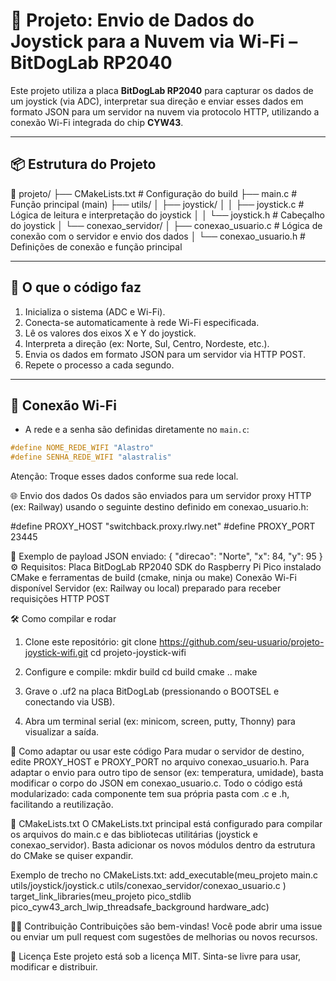 # 🚀 Projeto: Envio de Dados do Joystick para a Nuvem via Wi-Fi – BitDogLab RP2040

Este projeto utiliza a placa **BitDogLab RP2040** para capturar os dados de um joystick (via ADC), interpretar sua direção e enviar esses dados em formato JSON para um servidor na nuvem via protocolo HTTP, utilizando a conexão Wi-Fi integrada do chip **CYW43**.

---

## 📦 Estrutura do Projeto

📁 projeto/
├── CMakeLists.txt # Configuração do build
├── main.c # Função principal (main)
├── utils/
│ ├── joystick/
│ │ ├── joystick.c # Lógica de leitura e interpretação do joystick
│ │ └── joystick.h # Cabeçalho do joystick
│ └── conexao_servidor/
│ ├── conexao_usuario.c # Lógica de conexão com o servidor e envio dos dados
│ └── conexao_usuario.h # Definições de conexão e função principal

---

## 🧠 O que o código faz

1. Inicializa o sistema (ADC e Wi-Fi).
2. Conecta-se automaticamente à rede Wi-Fi especificada.
3. Lê os valores dos eixos X e Y do joystick.
4. Interpreta a direção (ex: Norte, Sul, Centro, Nordeste, etc.).
5. Envia os dados em formato JSON para um servidor via HTTP POST.
6. Repete o processo a cada segundo.

---

## 📶 Conexão Wi-Fi

- A rede e a senha são definidas diretamente no `main.c`:

```c
#define NOME_REDE_WIFI "Alastro"
#define SENHA_REDE_WIFI "alastralis" 
```
Atenção: Troque esses dados conforme sua rede local.

🌐 Envio dos dados
Os dados são enviados para um servidor proxy HTTP (ex: Railway) usando o seguinte destino definido em conexao_usuario.h:

#define PROXY_HOST "switchback.proxy.rlwy.net"
#define PROXY_PORT  23445

🔄 Exemplo de payload JSON enviado:
{
  "direcao": "Norte",
  "x": 84,
  "y": 95
}
⚙️ Requisitos:
Placa BitDogLab RP2040
SDK do Raspberry Pi Pico instalado
CMake e ferramentas de build (cmake, ninja ou make)
Conexão Wi-Fi disponível
Servidor (ex: Railway ou local) preparado para receber requisições HTTP POST

🛠️ Como compilar e rodar

1. Clone este repositório:
   git clone https://github.com/seu-usuario/projeto-joystick-wifi.git
   cd projeto-joystick-wifi
   
2. Configure e compile:
mkdir build
cd build
cmake ..
make

3. Grave o .uf2 na placa BitDogLab (pressionando o BOOTSEL e conectando via USB).
4. Abra um terminal serial (ex: minicom, screen, putty, Thonny) para visualizar a saída.
   
🧩 Como adaptar ou usar este código
Para mudar o servidor de destino, edite PROXY_HOST e PROXY_PORT no arquivo conexao_usuario.h.
Para adaptar o envio para outro tipo de sensor (ex: temperatura, umidade), basta modificar o corpo do JSON em conexao_usuario.c.
Todo o código está modularizado: cada componente tem sua própria pasta com .c e .h, facilitando a reutilização.

📄 CMakeLists.txt
O CMakeLists.txt principal está configurado para compilar os arquivos do main.c e das bibliotecas utilitárias (joystick e conexao_servidor). 
Basta adicionar os novos módulos dentro da estrutura do CMake se quiser expandir.

Exemplo de trecho no CMakeLists.txt:
add_executable(meu_projeto main.c
    utils/joystick/joystick.c
    utils/conexao_servidor/conexao_usuario.c
)
target_link_libraries(meu_projeto pico_stdlib pico_cyw43_arch_lwip_threadsafe_background hardware_adc)


🧑‍💻 Contribuição
Contribuições são bem-vindas! Você pode abrir uma issue ou enviar um pull request com sugestões de melhorias ou novos recursos.

🧾 Licença
Este projeto está sob a licença MIT. Sinta-se livre para usar, modificar e distribuir.
